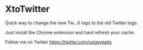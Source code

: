 # XtoTwitter
Quick way to change the new Tw...X logo to the old Twitter logo.

Just install the Chrome extension and hard refresh your cache.

Follow me on Twitter https://twitter.com/ustayready
